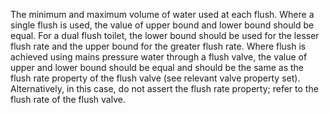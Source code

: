 The minimum and maximum volume of water used at each flush. Where a single flush is used, the value of upper bound and lower bound should be equal. For a dual flush toilet, the lower bound should be used for the lesser flush rate and the upper bound for the greater flush rate. Where flush is achieved using mains pressure water through a flush valve, the value of upper and lower bound should be equal and should be the same as the flush rate property of the flush valve (see relevant valve property set). Alternatively, in this case, do not assert the flush rate property; refer to the flush rate of the flush valve.
